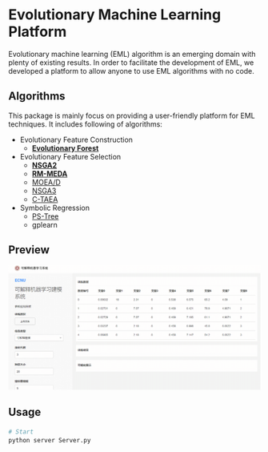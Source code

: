# Evolutionary Machine Learning Platform

Evolutionary machine learning (EML) algorithm is an emerging domain with plenty of existing results. In order to facilitate the development of EML, we developed a platform to allow anyone to use EML algorithms with no code.

## Algorithms

This package is mainly focus on providing a user-friendly platform for EML techniques. It includes following of algorithms:

* Evolutionary Feature Construction
    * [**Evolutionary Forest**](https://ieeexplore.ieee.org/document/9656554)
* Evolutionary Feature Selection
    * [**NSGA2**](https://ieeexplore.ieee.org/document/996017)
    * [**RM-MEDA**](https://ieeexplore.ieee.org/document/4358761)
    * [MOEA/D](https://ieeexplore.ieee.org/document/4358754)
    * [NSGA3](https://ieeexplore.ieee.org/document/6600851)
    * [C-TAEA](https://ieeexplore.ieee.org/document/8413136)
* Symbolic Regression
  * [PS-Tree](https://www.sciencedirect.com/science/article/pii/S2210650222000335)
  * gplearn

## Preview
![Preview](./figure/preview.gif)


## Usage 

```bash
# Start
python server Server.py
```